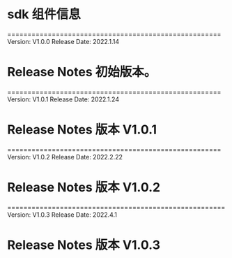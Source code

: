 # sdk 组件信息

=====================================================
Version: V1.0.0
Release Date: 2022.1.14

Release Notes
初始版本。
======================================================

=====================================================
Version: V1.0.1
Release Date: 2022.1.24

Release Notes
版本 V1.0.1
======================================================

=====================================================
Version: V1.0.2
Release Date: 2022.2.22

Release Notes
版本 V1.0.2
======================================================

======================================================
Version: V1.0.3
Release Date: 2022.4.1

Release Notes
版本 V1.0.3
======================================================
